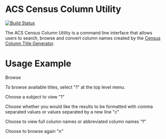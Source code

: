 # ACS Census Column Utility

[![Build Status](https://travis-ci.org/jersearls/acs-column-utility.svg?branch=master)](https://travis-ci.org/jersearls/acs-column-utility)

The ACS Census Column Utility is a command line interface that allows users to search,
browse and convert column names created by the
[Census Column Title Generator](https://github.com/jersearls/acs-census-title-generator).

# Usage Example

Browse

To browse available titles, select "1" at the top level menu.

Choose a subject to view "1"

Choose whether you would like the results to be formatted with comma separated values
or values separated by a new line "c"

Choose to view full column names or abbreviated column names "f"

Choose to browse again "n"

```

```
